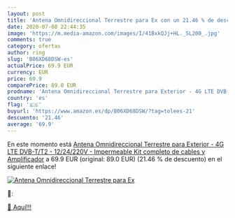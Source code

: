 ```yaml
---
layout: post
title: 'Antena Omnidireccional Terrestre para Ex con un 21.46 % de descuento'
date: 2020-07-08 22:44:35
image: 'https://m.media-amazon.com/images/I/41BxkQJj+HL._SL200_.jpg'
comments: true
category: ofertas
author: ring
slug: 'B06XD68DSW-es'
actualPrice: 69.9 EUR
currency: EUR
price: 69.9
comparePrice: 89.0 EUR
prodname: 'Antena Omnidireccional Terrestre para Exterior - 4G LTE DVB-T/T2 - 12/24/220V - Impermeable  Kit completo de cables y Amplificador'
country: 'es'
flag: '🇪🇸'
buyurl: 'https://www.amazon.es/dp/B06XD68DSW/?tag=tolees-21'
descuento: '21.46'
average: '69.9'
---
```


En este momento está [Antena Omnidireccional Terrestre para Exterior - 4G LTE DVB-T/T2 - 12/24/220V - Impermeable  Kit completo de cables y Amplificador](https://www.amazon.es/dp/B06XD68DSW/?tag=tolees-21) a 69.9 EUR (original: 89.0 EUR) (21.46 %  de descuento) en el siguiente enlace!

[![Antena Omnidireccional Terrestre para Ex](https://m.media-amazon.com/images/I/41BxkQJj+HL._SL200_.jpg)](https://www.amazon.es/dp/B06XD68DSW/?tag=tolees-21)

🔎:


[🛒 Aquí!!!](https://www.amazon.es/dp/B06XD68DSW/?tag=tolees-21)
